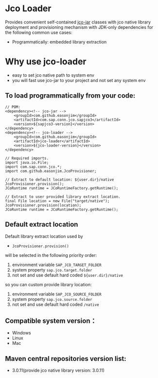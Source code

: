 
# Jco Loader

Provides convenient self-contained [jco-jar](https://github.com/easonjim/jco-jar) 
classes with jco native library deployment and provisioning mechanism with JDK-only dependencies
for the following common use cases:
* Programmatically: embedded library extraction

# Why use jco-loader
* easy to set jco native path to system env
* you will fast use jco-jar to your project and not set any system env

## To load programmatically from your code:
```
// POM:
<dependency><!-- jco-jar -->
    <groupId>com.github.easonjim</groupId>
    <artifactId>com.sap.conn.jco.sapjco3</artifactId>
    <version>${sapjco3-version}</version>
</dependency>
<dependency><!-- jco-loader -->
    <groupId>com.github.easonjim</groupId>
    <artifactId>jco-loader</artifactId>
    <version>${jco-loader-version}</version>
</dependency>

// Required imports.
import java.io.File;
import com.sap.conn.jco.*;
import com.github.easonjim.JcoProvisioner;

// Extract to default location: ${user.dir}/native 
JcoProvisioner.provision();
JCoRuntime runtime = JCoRuntimeFactory.getRuntime();

// Extract to user provided library extract location.
final File location = new File("target/native");
JcoProvisioner.provision(location);
JCoRuntime runtime = JCoRuntimeFactory.getRuntime();
```

## Default extract location

Default library extract location used by
* ```JcoProvisioner.provision()```

will be selected in the following priority order:
 1. environment variable ```SAP_JCO_TARGET_FOLDER```
 2. system property ```sap.jco.target.folder```
 3. not set and use default hard coded ```${user.dir}/native```

so you can custom provide library location:
 1. environment variable ```SAP_JCO_SOURCE_FOLDER```
 2. system property ```sap.jco.source.folder```
 3. not set and use default hard coded ```/native```

## Compatible system version：
* Windows
* Linux
* Mac

## Maven central repositories version list:
* 3.0.11(provide jco native library version: 3.0.11)
